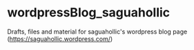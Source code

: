 # wordpressBlog_saguahollic
Drafts, files and material for saguahollic's wordpress blog page (https://saguahollic.wordpress.com/)
